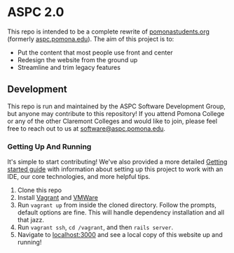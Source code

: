 # ASPC 2.0
This repo is intended to be a complete rewrite of [pomonastudents.org](https://pomonastudents.org) (formerly [aspc.pomona.edu](http://aspc.pomona.edu)). The aim of this project is to: 
 - Put the content that most people use front and center
 - Redesign the website from the ground up
 - Streamline and trim legacy features

## Development
This repo is run and maintained by the ASPC Software Development Group, but anyone may contribute to this repository! 
If you attend Pomona College or any of the other Claremont Colleges and would like to join, please feel free to reach out to us at software@aspc.pomona.edu.

### Getting Up And Running
It's simple to start contributing! We've also provided a more detailed [Getting started guide](docs/getting-started.md) 
with information about setting up this project to work with an IDE, our core technologies, and more helpful tips.

 1. Clone this repo
 2. Install [Vagrant](https://www.vagrantup.com/downloads.html) and [VMWare](https://www.virtualbox.org/wiki/Downloads)
 3. Run `vagrant up` from inside the cloned directory. Follow the prompts, default options are fine. This will handle dependency installation and all that jazz. 
 4. Run `vagrant ssh`, `cd /vagrant`, and then `rails server`.
 5. Navigate to [localhost:3000](http://localhost:3000) and see a local copy of this website up and running! 


